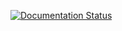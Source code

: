 [![Documentation Status](https://readthedocs.org/projects/chayen-cafe-document/badge/?version=latest)](https://chayen-cafe-document.readthedocs.io/en/latest/?badge=latest)
